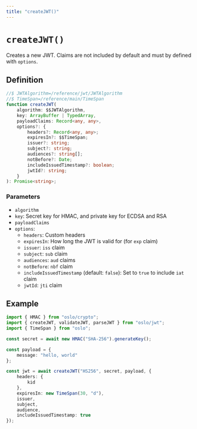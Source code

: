 ```yaml
---
title: "createJWT()"
---
```


# `createJWT()`

Creates a new JWT. Claims are not included by default and must by defined with `options`.

## Definition

```ts
//$ JWTAlgorithm=/reference/jwt/JWTAlgorithm
//$ TimeSpan=/reference/main/TimeSpan
function createJWT(
	algorithm: $$JWTAlgorithm,
	key: ArrayBuffer | TypedArray,
	payloadClaims: Record<any, any>,
	options?: {
		headers?: Record<any, any>;
		expiresIn?: $$TimeSpan;
		issuer?: string;
		subject?: string;
		audiences?: string[];
		notBefore?: Date;
		includeIssuedTimestamp?: boolean;
		jwtId?: string;
	}
): Promise<string>;
```

### Parameters

- `algorithm`
- `key`: Secret key for HMAC, and private key for ECDSA and RSA
- `payloadClaims`
- `options`:
  - `headers`: Custom headers
  - `expiresIn`: How long the JWT is valid for (for `exp` claim)
  - `issuer`: `iss` claim
  - `subject`: `sub` claim
  - `audiences`: `aud` claims
  - `notBefore`: `nbf` claim
  - `includeIssuedTimestamp` (default: `false`): Set to `true` to include `iat` claim
  - `jwtId`: `jti` claim

## Example

```ts
import { HMAC } from "oslo/crypto";
import { createJWT, validateJWT, parseJWT } from "oslo/jwt";
import { TimeSpan } from "oslo";

const secret = await new HMAC("SHA-256").generateKey();

const payload = {
	message: "hello, world"
};

const jwt = await createJWT("HS256", secret, payload, {
	headers: {
		kid
	},
	expiresIn: new TimeSpan(30, "d"),
	issuer,
	subject,
	audience,
	includeIssuedTimestamp: true
});
```
